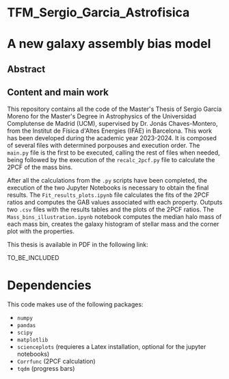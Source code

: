# TFM_Sergio_Garcia_Astrofisica

# A new galaxy assembly bias model

## Abstract

## Content and main work

This repository contains all the code of the Master's Thesis of Sergio García Moreno for the Master's Degree in Astrophysics of the Universidad Complutense de Madrid (UCM), supervised by Dr. Jonás Chaves-Montero, from the Institut de Física d'Altes Energies (IFAE) in Barcelona. This work has been developed during the academic year 2023-2024. It is composed of several files with determined porpouses and execution order. The ```main.py``` file is the first to be executed, calling the rest of files when needed, being followed by the execution of the ```recalc_2pcf.py``` file to calculate the 2PCF of the mass bins. 

After all the calculations from the ```.py``` scripts have been completed, the execution of the two Jupyter Notebooks is necessary to obtain the final results. The ```Fit_results_plots.ipynb``` file calculates the fits of the 2PCF ratios and computes the GAB values associated with each property. Outputs two ```.csv``` files with the results tables and the plots of the 2PCF ratios. The ```Mass_bins_illustration.ipynb``` notebook computes the median halo mass of each mass bin, creates the galaxy histogram of stellar mass and the corner plot with the properties. 

This thesis is available in PDF in the following link:

TO_BE_INCLUDED

# Dependencies

This code makes use of the following packages:

- ```numpy```
- ```pandas```
- ```scipy```
- ```matplotlib```
- ```scienceplots``` (requieres a Latex installation, optional for the jupyter notebooks)
- ```Corrfunc``` (2PCF calculation)
- ```tqdm``` (progress bars)